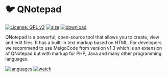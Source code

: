 # :bird: QNotepad

[![License: GPL v3](https://img.shields.io/github/license/pterodactyl-installer/pterodactyl-installer)](LICENSE)
[![size](https://4.vercel.app/static/size/555/6.22MB/b36d41?icon=size)](src/Badge.php/)
[![download](https://4.vercel.app/static/download/555/73/a4a61d?icon=download)](../../)

QNotepad is a powerful, open-source tool that allows you to create, view and edit files. It has a built-in text markup based on HTML. For developers we recommend to use MeigoCode from version v1.3 which is an extension of QNotepad but with markup for PHP, Java and many other programming languages.

[![languages](https://4.vercel.app/static/language/555/php/007EC6?icon=language)](../../search?l=php)
[![watch](https://4.vercel.app/static/watch/555/18K/28a745?icon=watch)](../../watchers)


